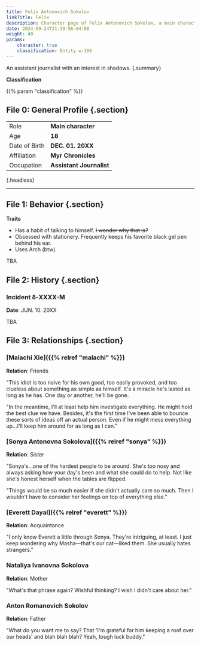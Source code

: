 ```yaml
---
title: Felix Antonovich Sokolov
linkTitle: Felix
description: Character page of Felix Antonovich Sokolov, a main character in Aegis of Death
date: 2024-09-24T21:39:56-04:00
weight: 40
params:
    character: true
    classification: Entity ω-186
---
```


An assistant journalist with an interest in shadows.
{.summary}

<!--more-->

<div class="info">

**Classification**

{{% param "classification" %}}

## File 0: General Profile {.section}

|               |                          |
| ------------- | ------------------------ |
| Role          | **Main character**       |
| Age           | **18**                   |
| Date of Birth | **DEC. 01. 20XX**        |
| Affiliation   | **Myr Chronicles**       |
| Occupation    | **Assistant Journalist** |
{.headless}

***

## File 1: Behavior {.section}

**Traits**

- Has a habit of talking to himself. <s>I wonder why that is?</s>
- Obsessed with stationery. Frequently keeps his favorite black gel pen behind his ear.
- Uses Arch (btw).

TBA

</div>
<div class="history">

## File 2: History {.section}

### Incident δ-XXXX-M

**Date**: JUN. 10. 20XX

TBA

</div>
<div class="relations">

## File 3: Relationships {.section}

### [Malachi Xie]({{% relref "malachi" %}})

**Relation**: Friends

"This idiot is too naive for his own good, too easily provoked, and too clueless about
something as simple as himself. It's a miracle he's lasted as long as he has. One day or
another, he'll be gone.

"In the meantime, I'll at least help him investigate everything. He might hold the
best clue we have. Besides, it's the first time I've been able to bounce these sorts of
ideas off an actual person. Even if he might mess everything up...I'll keep him around for
as long as I can."

### [Sonya Antonovna Sokolova]({{% relref "sonya" %}})

**Relation**: Sister

"Sonya's...one of the hardest people to be around. She's too nosy and always asking how
your day's been and what she could do to help. Not like she's honest herself when the
tables are flipped.

"Things would be so much easier if she didn't actually care so much. Then I wouldn't
have to consider her feelings on top of everything else."

### [Everett Dayal]({{% relref "everett" %}})

**Relation**: Acquaintance

"I only know Everett a little through Sonya. They're intriguing, at least. I just keep
wondering why Masha—that's our cat—liked them. She usually hates strangers."

### Nataliya Ivanovna Sokolova

**Relation**: Mother

"What's that phrase again? Wishful thinking? I wish I didn't care about her."

### Anton Romanovich Sokolov

**Relation**: Father

"What do you want me to say? That 'I'm grateful for him keeping a roof over our heads'
and blah blah blah? Yeah, tough luck buddy."

</div>
